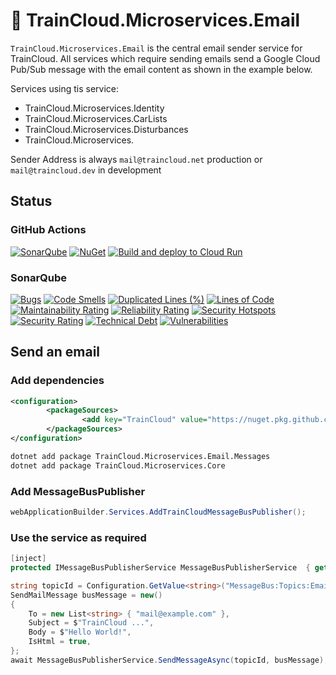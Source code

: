﻿# 🚆 TrainCloud.Microservices.Email

`TrainCloud.Microservices.Email` is the central email sender service for TrainCloud. 
All services which require sending emails send a Google Cloud Pub/Sub message with the email content as shown in the example below.

Services using tis service:
* TrainCloud.Microservices.Identity
* TrainCloud.Microservices.CarLists
* TrainCloud.Microservices.Disturbances
* TrainCloud.Microservices.

Sender Address is always `mail@traincloud.net` production or `mail@traincloud.dev` in development

## Status

### GitHub Actions
[![SonarQube](https://github.com/traincloud-net/TrainCloud.Microservices.Email/actions/workflows/sonarqube.yml/badge.svg)](https://github.com/traincloud-net/TrainCloud.Microservices.Email/actions/workflows/sonarqube.yml) 
[![NuGet](https://github.com/traincloud-net/TrainCloud.Microservices.Email/actions/workflows/nuget.yml/badge.svg)](https://github.com/traincloud-net/TrainCloud.Microservices.Email/actions/workflows/nuget.yml) 
[![Build and deploy to Cloud Run](https://github.com/traincloud-net/TrainCloud.Microservices.Email/actions/workflows/google-cloudrun-docker.yml/badge.svg)](https://github.com/traincloud-net/TrainCloud.Microservices.Email/actions/workflows/google-cloudrun-docker.yml)

### SonarQube
[![Bugs](https://sonarqube.traincloud.net/api/project_badges/measure?project=TrainCloud.Microservices.Email&metric=bugs&token=sqb_dc5ad7da8a3ecc2534a63b9596277c6986f68742)](https://sonarqube.traincloud.net/dashboard?id=TrainCloud.Microservices.Email)
[![Code Smells](https://sonarqube.traincloud.net/api/project_badges/measure?project=TrainCloud.Microservices.Email&metric=code_smells&token=sqb_dc5ad7da8a3ecc2534a63b9596277c6986f68742)](https://sonarqube.traincloud.net/dashboard?id=TrainCloud.Microservices.Email) 
[![Duplicated Lines (%)](https://sonarqube.traincloud.net/api/project_badges/measure?project=TrainCloud.Microservices.Email&metric=duplicated_lines_density&token=sqb_dc5ad7da8a3ecc2534a63b9596277c6986f68742)](https://sonarqube.traincloud.net/dashboard?id=TrainCloud.Microservices.Email) 
[![Lines of Code](https://sonarqube.traincloud.net/api/project_badges/measure?project=TrainCloud.Microservices.Email&metric=ncloc&token=sqb_dc5ad7da8a3ecc2534a63b9596277c6986f68742)](https://sonarqube.traincloud.net/dashboard?id=TrainCloud.Microservices.Email) 
[![Maintainability Rating](https://sonarqube.traincloud.net/api/project_badges/measure?project=TrainCloud.Microservices.Email&metric=sqale_rating&token=sqb_dc5ad7da8a3ecc2534a63b9596277c6986f68742)](https://sonarqube.traincloud.net/dashboard?id=TrainCloud.Microservices.Email) 
[![Reliability Rating](https://sonarqube.traincloud.net/api/project_badges/measure?project=TrainCloud.Microservices.Email&metric=reliability_rating&token=sqb_dc5ad7da8a3ecc2534a63b9596277c6986f68742)](https://sonarqube.traincloud.net/dashboard?id=TrainCloud.Microservices.Email) 
[![Security Hotspots](https://sonarqube.traincloud.net/api/project_badges/measure?project=TrainCloud.Microservices.Email&metric=security_hotspots&token=sqb_dc5ad7da8a3ecc2534a63b9596277c6986f68742)](https://sonarqube.traincloud.net/dashboard?id=TrainCloud.Microservices.Email) 
[![Security Rating](https://sonarqube.traincloud.net/api/project_badges/measure?project=TrainCloud.Microservices.Email&metric=security_rating&token=sqb_dc5ad7da8a3ecc2534a63b9596277c6986f68742)](https://sonarqube.traincloud.net/dashboard?id=TrainCloud.Microservices.Email) 
[![Technical Debt](https://sonarqube.traincloud.net/api/project_badges/measure?project=TrainCloud.Microservices.Email&metric=sqale_index&token=sqb_dc5ad7da8a3ecc2534a63b9596277c6986f68742)](https://sonarqube.traincloud.net/dashboard?id=TrainCloud.Microservices.Email) 
[![Vulnerabilities](https://sonarqube.traincloud.net/api/project_badges/measure?project=TrainCloud.Microservices.Email&metric=vulnerabilities&token=sqb_dc5ad7da8a3ecc2534a63b9596277c6986f68742)](https://sonarqube.traincloud.net/dashboard?id=TrainCloud.Microservices.Email)


## Send an email 

### Add dependencies

```xml
<configuration>
		<packageSources>
				<add key="TrainCloud" value="https://nuget.pkg.github.com/traincloud-net/index.json" />
		</packageSources>
</configuration>
```

```bash
dotnet add package TrainCloud.Microservices.Email.Messages
dotnet add package TrainCloud.Microservices.Core
```

### Add MessageBusPublisher
```csharp
webApplicationBuilder.Services.AddTrainCloudMessageBusPublisher();
```

### Use the service as required
```csharp
[inject]
protected IMessageBusPublisherService MessageBusPublisherService  { get; init; }
```

```csharp
string topicId = Configuration.GetValue<string>("MessageBus:Topics:Email")!;
SendMailMessage busMessage = new()
{
    To = new List<string> { "mail@example.com" },
    Subject = $"TrainCloud ...",
    Body = $"Hello World!",
    IsHtml = true,
};
await MessageBusPublisherService.SendMessageAsync(topicId, busMessage);
```